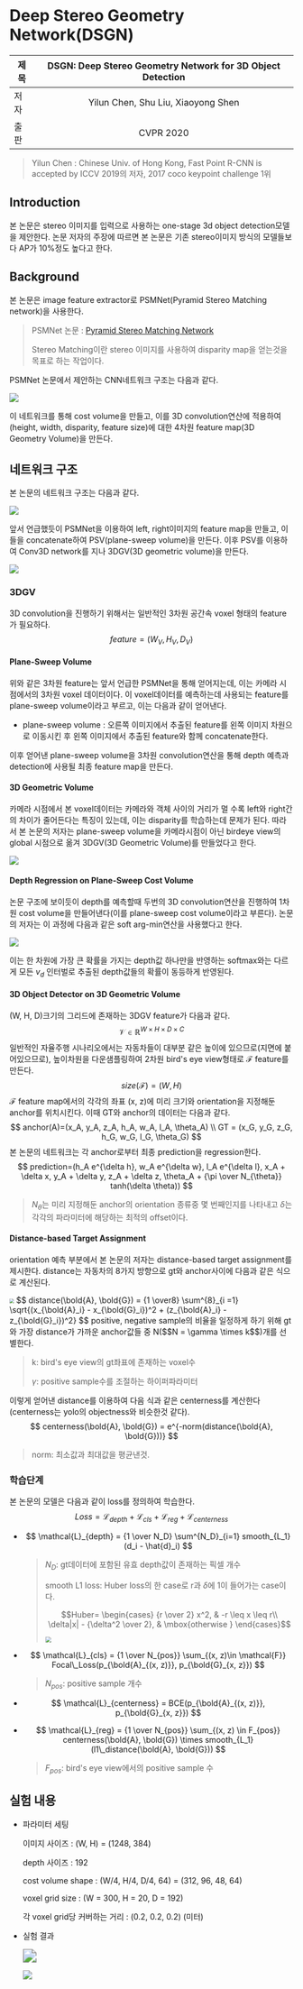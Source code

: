 # Deep Stereo Geometry Network(DSGN)

| 제목 | DSGN: Deep Stereo Geometry Network for 3D Object Detection |
| ---- | :--------------------------------------------------------: |
| 저자 |             Yilun Chen, Shu Liu, Xiaoyong Shen             |
| 출판 |                         CVPR 2020                          |

> Yilun Chen : Chinese Univ. of Hong Kong,  Fast Point R-CNN is accepted by ICCV 2019의 저자, 2017 coco keypoint challenge 1위

## Introduction

본 논문은 stereo 이미지를 입력으로 사용하는 one-stage 3d object detection모델을 제안한다. 논문 저자의 주장에 따르면 본 논문은 기존 stereo이미지 방식의 모델들보다 AP가 10%정도 높다고 한다.



## Background

본 논문은 image feature extractor로 PSMNet(Pyramid Stereo Matching network)을 사용한다. 

> PSMNet 논문 : [Pyramid Stereo Matching Network](https://arxiv.org/pdf/1803.08669.pdf)
>
> Stereo Matching이란 stereo 이미지를 사용하여 disparity map을 얻는것을 목표로 하는 작업이다. 

PSMNet 논문에서 제안하는 CNN네트워크 구조는 다음과 같다.

![](./dsgn/1.png)

이 네트워크를 통해 cost volume을 만들고, 이를 3D convolution연산에 적용하여 (height, width, disparity, feature size)에 대한 4차원 feature map(3D Geometry Volume)을 만든다.



## 네트워크 구조

본 논문의 네트워크 구조는 다음과 같다.

<img src="./dsgn/2.png"  />

앞서 언급했듯이 PSMNet을 이용하여 left, right이미지의 feature map을 만들고, 이들을 concatenate하여 PSV(plane-sweep volume)을 만든다. 이후 PSV를 이용하여 Conv3D network를 지나 3DGV(3D geometric volume)을 만든다.

![](./dsgn/9.png)



### 3DGV

3D convolution을 진행하기 위해서는 일반적인 3차원 공간속 voxel 형태의 feature가 필요하다. 
$$
feature = (W_V, H_V, D_V)
$$


#### Plane-Sweep Volume

위와 같은 3차원 feature는 앞서 언급한 PSMNet을 통해 얻어지는데, 이는 카메라 시점에서의 3차원 voxel 데이터이다. 이 voxel데이터를 예측하는데 사용되는 feature를 plane-sweep volume이라고 부르고, 이는 다음과 같이 얻어낸다.

- plane-sweep volume : 오른쪽 이미지에서 추출된 feature를 왼쪽 이미지 차원으로 이동시킨 후 왼쪽 이미지에서 추출된 feature와 함께 concatenate한다.

이후 얻어낸 plane-sweep volume을 3차원 convolution연산을 통해 depth 예측과 detection에 사용될 최종 feature map을 만든다.



#### 3D Geometric Volume

카메라 시점에서 본 voxel데이터는 카메라와 객체 사이의 거리가 멀 수록 left와 right간의 차이가 줄어든다는 특징이 있는데, 이는 disparity를 학습하는데 문제가 된다. 따라서 본 논문의 저자는 plane-sweep volume을 카메라시점이 아닌 birdeye view의 global 시점으로 옮겨 3DGV(3D Geometric Volume)를 만들었다고 한다.

![](./dsgn/3.png)





#### Depth Regression on Plane-Sweep Cost Volume

논문 구조에 보이듯이 depth를 예측할때 두번의 3D convolution연산을 진행하여 1차원 cost volume을 만들어낸다(이를 plane-sweep cost volume이라고 부른다). 논문의 저자는 이 과정에 다음과 같은 soft arg-min연산을 사용했다고 한다. 

![](./dsgn/4.png)

이는 한 차원에 가장 큰 확률을 가지는 depth값 하나만을 반영하는 softmax와는 다르게 모든 $v_d$ 인터벌로 추출된 depth값들의 확률이 동등하게 반영된다.



#### 3D Object Detector on 3D Geometric Volume

(W, H, D)크기의 그리드에 존재하는 3DGV feature가 다음과 같다.
$$
\mathcal{V} \in \mathbb{R}^{W \times H \times D \times C}
$$
일반적인 자율주행 시나리오에서는 자동차들이 대부분 같은 높이에 있으므로(지면에 붙어있으므로), 높이차원을 다운샘플링하여 2차원 bird's eye view형태로 $\mathcal{F}$ feature를 만든다.
$$
size(\mathcal{F}) = (W,H)
$$
$\mathcal{F}$ feature map에서의 각각의 좌표 (x, z)에 미리 크기와 orientation을 지정해둔 anchor를 위치시킨다. 이때 GT와 anchor의 데이터는 다음과 같다.
$$
anchor(A)=(x_A, y_A, z_A, h_A, w_A, l_A, \theta_A) \\
GT = (x_G, y_G, z_G, h_G, w_G, l_G, \theta_G)
$$
본 논문의 네트워크는 각 anchor로부터 최종 prediction을 regression한다.
$$
prediction=(h_A e^{\delta h}, w_A e^{\delta w}, l_A e^{\delta l}, x_A + \delta x, y_A + \delta y, z_A + \delta z, \theta_A + {\pi \over N_{\theta}} tanh(\delta \theta))
$$

> $N_{\theta}$는 미리 지정해둔 anchor의 orientation 종류중 몇 번째인지를 나타내고 $\delta$는 각각의 파라미터에 해당하는 최적의 offset이다.



#### Distance-based Target Assignment

orientation 예측 부분에서 본 논문의 저자는 distance-based target assignment를 제시한다. distance는 자동차의 8가지 방향으로 gt와 anchor사이에 다음과 같은 식으로 계산된다.

<img src="./dsgn/5.png" style="zoom:50%;" />
$$
distance(\bold{A}, \bold{G}) = {1 \over8} \sum^{8}_{i =1} \sqrt{(x_{\bold{A}_i} - x_{\bold{G}_i})^2 + (z_{\bold{A}_i} - z_{\bold{G}_i})^2}
$$
positive, negative sample의 비율을 일정하게 하기 위해 gt와 가장 distance가 가까운 anchor값들 중 N($$N = \gamma \times k$$)개를 선별한다.

> k: bird's eye view의 gt좌표에 존재하는 voxel수
>
> $\gamma$: positive sample수를 조절하는 하이퍼파라미터

이렇게 얻어낸 distance를 이용하여 다음 식과 같은 centerness를 계산한다(centerness는 yolo의 objectness와 비슷한것 같다).
$$
centerness(\bold{A}, \bold{G}) = e^{-norm(distance(\bold{A}, \bold{G}))}
$$

> norm: 최소값과 최대값을 평균낸것.





### 학습단계

본 논문의 모델은 다음과 같이 loss를 정의하여 학습한다.
$$
Loss = \mathcal{L}_{depth} + \mathcal{L}_{cls} + \mathcal{L}_{reg} + \mathcal{L}_{centerness}
$$

- $$
  \mathcal{L}_{depth} = {1 \over N_D} \sum^{N_D}_{i=1} smooth_{L_1}(d_i - \hat{d}_i)
  $$

  > $N_D$: gt데이터에 포함된 유효 depth값이 존재하는 픽셀 개수
  >
  > smooth L1 loss: Huber loss의 한 case로 r과 $\delta$에 1이 들어가는 case이다.
  >
  >  $$Huber= \begin{cases}
  > {r \over 2} x^2, & -r \leq x \leq r\\
  > \delta|x| - {\delta^2 \over 2}, & \mbox{otherwise }
  > \end{cases}$$
  >
  > <img src="./dsgn/6.png" style="zoom: 67%;" />

- $$
  \mathcal{L}_{cls} = {1 \over N_{pos}} \sum_{(x, z)\in \mathcal{F}} Focal\_Loss(p_{\bold{A}_{(x, z)}}, p_{\bold{G}_{x, z}})
  $$

  > $N_{pos}$: positive sample 개수

- $$
  \mathcal{L}_{centerness} = BCE(p_{\bold{A}_{(x, z)}}, p_{\bold{G}_{x, z}})
  $$

- $$
  \mathcal{L}_{reg} = {1 \over N_{pos}} \sum_{(x, z) \in F_{pos}} centerness(\bold{A}, \bold{G}) \times smooth_{L_1}(l1\_distance(\bold{A}, \bold{G}))
  $$

  > $F_{pos}$: bird's eye view에서의 positive sample 수



## 실험 내용

- 파라미터 세팅

  이미지 사이즈 : (W, H) = (1248, 384)

  depth 사이즈 : 192

  cost volume shape : (W/4, H/4, D/4, 64) = (312, 96, 48, 64)

  voxel grid size : (W = 300, H = 20, D = 192)

  각 voxel grid당 커버하는 거리 : (0.2, 0.2, 0.2) (미터)



- 실험 결과

  <img src="./dsgn/7.png" style="zoom:150%;" />

  ![](./dsgn/8.png)